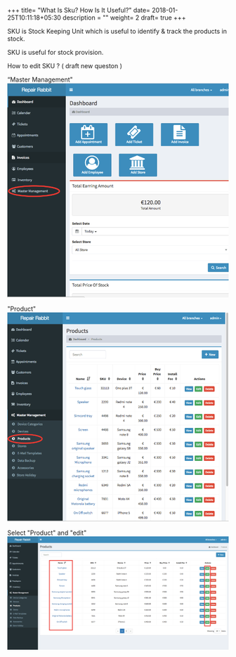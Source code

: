 +++
title= "What Is Sku? How Is It Useful?"
date= 2018-01-25T10:11:18+05:30
description = ""
weight= 2
draft= true
+++

SKU is Stock Keeping Unit which is useful to identify & track the products in stock. 

SKU is useful for stock provision.







How to edit SKU ? ( draft new queston ) 

“Master Management"
![what is SKU? How is it useful?](/images/inventory/what_is_sku_how_is_it_useful/go_to_master_management.png)

"Product"
![what is SKU? How is it useful?](/images/inventory/what_is_sku_how_is_it_useful/click_product.png)

Select "Product" and "edit"
![what is SKU? How is it useful?](/images/inventory/what_is_sku_how_is_it_useful/select_the_product_and_edit.png)




